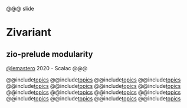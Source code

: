 
@@@ slide
# Zivariant
## zio-prelude modularity

[@lemastero](https://github.com/lemastero) 2020 - Scalac
@@@

@@include[topics](includes/01_Functor.md)
@@include[topics](includes/02_Contravariant.md)
@@include[topics](includes/03_Bifunctor.md)
@@include[topics](includes/04_Profunctor.md)
@@include[topics](includes/05_RightCovariant.md)
@@include[topics](includes/06_All_2_Type_Params_ZOO.md)
@@include[topics](includes/07_Aproaches_IO.md)
@@include[topics](includes/08_Zivariant.md)
@@include[topics](includes/08_Zivariant_Modular.md)
@@include[topics](includes/09_Fnvariant.md)
@@include[topics](includes/12_Laws.md)
@@include[topics](includes/13_Deriving.md)
@@include[topics](includes/11_Type_Alias_Encoding.md)
@@include[topics](includes/14_izumi_zio_effects.md)
@@include[topics](includes/08_Zivariant_Design.md)
@@include[topics](includes/15_summary.md)
